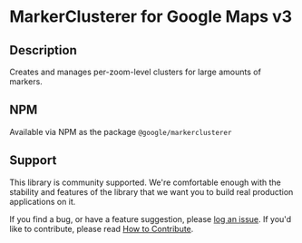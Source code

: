 MarkerClusterer for Google Maps v3
==================================

## Description

Creates and manages per-zoom-level clusters for large amounts of markers.

## NPM

Available via NPM as the package `@google/markerclusterer`

## Support

This library is community supported. We're comfortable enough with the stability and features of
the library that we want you to build real production applications on it.

If you find a bug, or have a feature suggestion, please [log an issue][issues]. If you'd like to
contribute, please read [How to Contribute][contrib].

[issues]: https://github.com/googlemaps/v3-utility-library/issues
[contrib]: https://github.com/googlemaps/v3-utility-library/blob/master/packages/markerclusterer/CONTRIB.md
